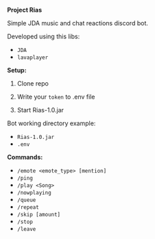 **Project Rias**

Simple JDA music and chat reactions discord bot.

Developed using this libs:

* `JDA`
* `lavaplayer`

**Setup:**

1) Clone repo

2) Write your `token` to .env file

3) Start Rias-1.0.jar

Bot working directory example:
* `Rias-1.0.jar`
* `.env`


**Commands:**

* `/emote <emote_type> [mention]`
* `/ping`
* `/play <Song>`
* `/nowplaying`
* `/queue`
* `/repeat`
* `/skip [amount]`
* `/stop`
* `/leave`

